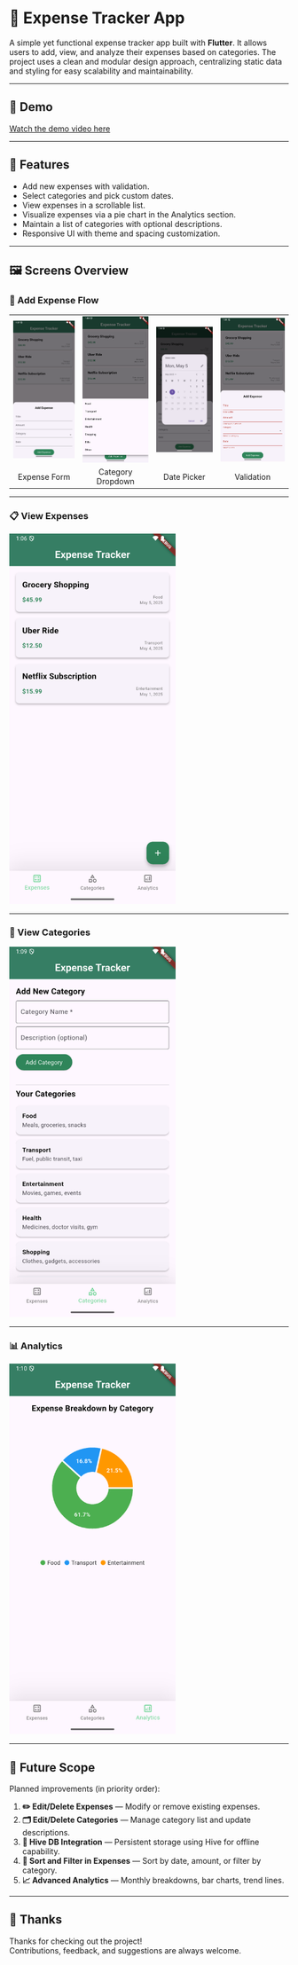 # 💸 Expense Tracker App

A simple yet functional expense tracker app built with **Flutter**. It allows users to add, view, and analyze their expenses based on categories. The project uses a clean and modular design approach, centralizing static data and styling for easy scalability and maintainability.

---

## 🎥 Demo

[Watch the demo video here](https://drive.google.com/file/d/1yXRsle-imLKMBvE-O6gfP05NSBamIPLG/view?usp=sharing)

---

## 🧭 Features

- Add new expenses with validation.
- Select categories and pick custom dates.
- View expenses in a scrollable list.
- Visualize expenses via a pie chart in the Analytics section.
- Maintain a list of categories with optional descriptions.
- Responsive UI with theme and spacing customization.

---

## 🖼️ Screens Overview

### 📝 Add Expense Flow

<table>
  <tr>
    <td><img src="lib/assets/images/add_expenses.png" width="200"/></td>
    <td><img src="lib/assets/images/add_expenses_categories_list.png" width="200"/></td>
    <td><img src="lib/assets/images/add_expenses_date.png" width="200"/></td>
    <td><img src="lib/assets/images/add_expenses_validations.png" width="200"/></td>
  </tr>
  <tr>
    <td align="center">Expense Form</td>
    <td align="center">Category Dropdown</td>
    <td align="center">Date Picker</td>
    <td align="center">Validation</td>
  </tr>
</table>

---

### 📋 View Expenses

<img src="lib/assets/images/expenses.png" width="300"/>

---

### 📂 View Categories

<img src="lib/assets/images/categories.png" width="300"/>

---

### 📊 Analytics

<img src="lib/assets/images/analytics.png" width="300"/>

---

## 🔮 Future Scope

Planned improvements (in priority order):

1. **✏️ Edit/Delete Expenses** — Modify or remove existing expenses.
2. **🗂 Edit/Delete Categories** — Manage category list and update descriptions.
3. **💾 Hive DB Integration** — Persistent storage using Hive for offline capability.
4. **📌 Sort and Filter in Expenses** — Sort by date, amount, or filter by category.
5. **📈 Advanced Analytics** — Monthly breakdowns, bar charts, trend lines. 

---

## 🙏 Thanks

Thanks for checking out the project!  
Contributions, feedback, and suggestions are always welcome.
